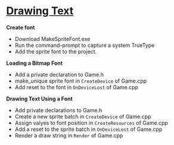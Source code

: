 # [Drawing Text](https://github.com/Microsoft/DirectXTK/wiki/Drawing-text)
**Create font**
- Download MakeSpriteFont.exe
- Run the command-prompt to capture a system TrueType
- Add the sprite font to the project.

**Loading a Bitmap Font**
- Add a private declaration to Game.h
- make_unique sprite font in `CreateDevice` of Game.cpp
- Add reset to the font in `OnDeviceLost` of Game.cpp

**Drawing Text Using a Font**
- Add private declarations to Game.h
- Create a new sprite batch in `CreateDevice` of Game.cpp
- Assign valyes to font position in `CreateResources` of Game.cpp
- Add a reset to the sprite batch in `OnDeviceLost` of Game.cpp
- Render a draw string in `Render` of Game.cpp
